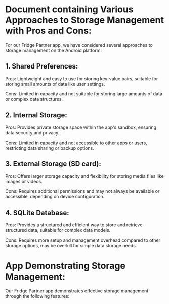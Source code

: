 # Document containing Various Approaches to Storage Management with Pros and Cons:
For our Fridge Partner app, we have considered several approaches to storage management on the Android platform:
## 1. Shared Preferences:
Pros: Lightweight and easy to use for storing key-value pairs, suitable for storing small amounts of data like user settings.

Cons: Limited in capacity and not suitable for storing large amounts of data or complex data structures.
## 2. Internal Storage:
Pros: Provides private storage space within the app's sandbox, ensuring data security and privacy.

Cons: Limited in capacity and not accessible to other apps or users, restricting data sharing or backup options.
## 3. External Storage (SD card):
Pros: Offers larger storage capacity and flexibility for storing media files like images or videos.

Cons: Requires additional permissions and may not always be available or accessible, depending on device configuration.
## 4. SQLite Database:
Pros: Provides a structured and efficient way to store and retrieve structured data, suitable for complex data models.

Cons: Requires more setup and management overhead compared to other storage options, may be overkill for simple data storage needs.

# App Demonstrating Storage Management:
Our Fridge Partner app demonstrates effective storage management through the following features:

